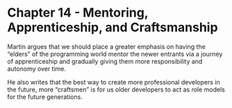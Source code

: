 # Chapter 14 - Mentoring, Apprenticeship, and Craftsmanship

Martin argues that we should place a greater emphasis on having the “elders” of the programming world mentor the newer entrants via a journey of apprenticeship and gradually giving them more responsibility and autonomy over time.

He also writes that the best way to create more professional developers in the future, more “craftsmen” is for us older developers to act as role models for the future generations.
